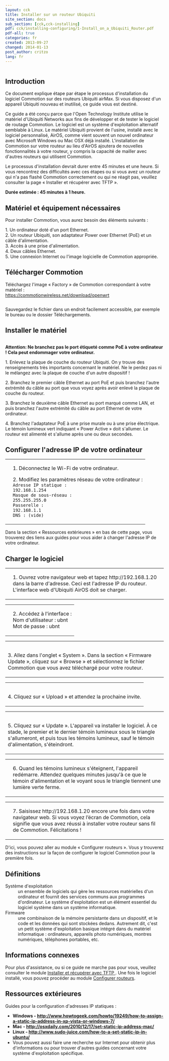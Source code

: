 ```yaml
---
layout: cck
title: Installer sur un routeur Ubiquiti
site_section: docs
sub_section: [cck,cck-installing]
pdf: cck/installing-configuring/1-Install_on_a_Ubiquiti_Router.pdf
pdf-all: true
categories: fr
created: 2013-09-27
changed: 2014-01-13
post_author: critzo
lang: fr
---
```

<p><img alt="" src="/files/styles/large/public/install_on_ubiquiti_title.png" /></p>

<h2 id="section-introduction">Introduction</h2>

<p>Ce document explique étape par étape le processus d'installation du logiciel Commotion sur des routeurs Ubiquiti airMax. Si vous disposez d'un appareil Ubiquiti nouveau et inutilisé, ce guide vous est destiné. </p>

<p>Ce guide a été conçu parce que l'Open Technology Institute utilise le matériel d'Ubiquiti Networks aux fins de développer et de tester le logiciel de routage Commotion. Le logiciel est un système d'exploitation alternatif semblable à Linux. Le matériel Ubiquiti provient de l'usine, installé avec le logiciel personnalisé, AirOS, comme vient souvent un nouvel ordinateur avec Microsoft Windows ou Mac OSX déjà installé. L'installation de Commotion sur votre routeur au lieu d'AirOS ajoutera de nouvelles fonctionnalités à votre routeur, y compris la capacité de mailler avec d'autres routeurs qui utilisent Commotion.</p>

<p>Le processus d'installation devrait durer entre 45 minutes et une heure. Si vous rencontrez des difficultés avec ces étapes ou si vous avez un routeur qui n'a pas flashé Commotion correctement ou qui ne réagit pas, veuillez consulter la page « Installer et récupérer avec TFTP ».</p>

<p><strong>Durée estimée : 45 minutes à 1 heure.</strong></p>

<h2 id="section-materials-and-supplies-needed">Matériel et équipement nécessaires</h2>

<p>Pour installer Commotion, vous aurez besoin des éléments suivants : </p>

<p>1. Un ordinateur doté d'un port Ethernet.<br>2. Un routeur Ubiquiti, son adaptateur Power over Ethernet (PoE) et un câble d'alimentation.<br>3. Accès à une prise d'alimentation.<br>4. Deux câbles Ethernet. <br>5. Une connexion Internet ou l'image logicielle de Commotion appropriée. </p>

<h2 id="section-download-commotion">Télécharger Commotion</h2>

<p>Téléchargez l'image « Factory » de Commotion correspondant à votre matériel :<br><a href="/download/openwrt">https://commotionwireless.net/download/openwrt</a></p>

<p><a href="/download/openwrt"><img alt="" src="/files/styles/large/public/install_on_ubiquiti_download_0.png" /></a></p>

<p class="tip">Sauvegardez le fichier dans un endroit facilement accessible, par exemple le bureau ou le dossier Téléchargements. </p>

<h2 id="prepare-the-hardware">Installer le matériel</h2>

<p><img alt="" src="/files/styles/large/public/install_on_ubiquiti_equipment_setup_1.png" /></p>

<p><strong>Attention: Ne branchez pas le port étiqueté comme PoE à votre ordinateur ! Cela peut endommager votre ordinateur.</strong></p>

<p>1. Enlevez la plaque de couche du routeur Ubiquiti. On y trouve des renseignements très importants concernant le matériel. Ne le perdez pas ni le mélangez avec la plaque de couche d'un autre dispositif !</p>

<p>2. Branchez le premier câble Ethernet au port PoE et puis branchez l'autre extrémité du câble au port que vous voyez après avoir enlevé la plaque de couche du routeur.</p>

<p>3. Branchez le deuxième câble Ethernet au port marqué comme LAN, et puis branchez l'autre extrémité du câble au port Ethernet de votre ordinateur. </p>

<p>4. Branchez l'adaptateur PoE à une prise murale ou à une prise électrique. Le témoin lumineux vert indiquant « Power Active » doit s'allumer. Le routeur est alimenté et s'allume après une ou deux secondes.</p>

<h2 id="change-ip-address">Configurer l'adresse IP de votre ordinateur</h2>

<table>
<tr>
<td>
<p><img alt="" src="/files/styles/large/public/install_on_ubiquiti_changeip_0.png" /></p>
</td>
<td>
	<p>1. Déconnectez le Wi-Fi de votre ordinateur.</p>
	<p>2. Modifiez les paramètres réseau de votre ordinateur :<br><code>Adresse IP statique :<br>192.168.1.254<br>Masque de sous-réseau : <br>255.255.255.0<br>Passerelle :<br>192.168.1.1<br>DNS : (vide)</code></p>		</td>
</tr>
</table>
<p class="tip">Dans la section « Ressources extérieures » en bas de cette page, vous trouverez des liens aux guides pour vous aider à changer l'adresse IP de votre ordinateur. </p>

<h2 id="load-software">Charger le logiciel</h2>

<table>
<tr>
<td>
<p><img alt="" src="/files/styles/large/public/install_on_ubiquiti_admin.png" /></p>
</td>
<td>
<p>1. Ouvrez votre navigateur web et tapez http://192.168.1.20 dans la barre d'adresse. Ceci est l'adresse IP du routeur. L'interface web d'Ubiquiti AirOS doit se charger. </p>
</td>
</tr>
</table>
<table>
<tr>
<td>
<p><img alt="" src="/files/styles/large/public/install_on_ubiquiti_login_1.png" /></p>
</td>
<td>
<p>2. Accédez à l'interface :<br>Nom d'utilisateur : ubnt<br>Mot de passe : ubnt</p>
</td>
</tr>
</table>
<table>
<tr>
<td>
<p><img alt="" src="/files/styles/large/public/install_on_ubiquiti_browse_0.png" /></p>
<p>3. Allez dans l'onglet « System ». Dans la section « Firmware Update », cliquez sur « Browse » et sélectionnez le fichier Commotion que vous avez téléchargé pour votre routeur. </p>
</td>
</tr>
</table>
<table>
<tr>
<td>
<p><img alt="" src="/files/styles/large/public/install_on_ubiquiti_upload_0.png" /></p>
<p>4. Cliquez sur « Upload » et attendez la prochaine invite.</p>
</td>
</tr>
</table>
<table>
<tr>
<td>
<p><img alt="" src="/files/styles/large/public/install_on_ubiquiti_update.png" /></p>
<p>5. Cliquez sur « Update ». L'appareil va installer le logiciel. À ce stade, le premier et le dernier témoin lumineux sous le triangle s'allumeront, et puis tous les témoins lumineux, sauf le témoin d'alimentation, s'éteindront. </p>
</td>
</tr>
</table>
<table>
<tr>
<td>
<p><img alt="" src="/files/styles/large/public/install_on_ubiquiti_reboot_4.png" /></p>
</td>
<td>
<p>6. Quand les témoins lumineux s'éteignent, l'appareil redémarre. Attendez quelques minutes jusqu'à ce que le témoin d'alimentation et le voyant sous le triangle tiennent une lumière verte ferme.</p>
</td>
</tr>
</table>
<table>
<tr>
<td>
<p><img alt="" src="/files/styles/large/public/install_on_ubiquiti_commotion_0.png" /></p>
</td>
<td>
<p>7. Saisissez http://192.168.1.20 encore une fois dans votre navigateur web. Si vous voyez l’écran de Commotion, cela signifie que vous avez réussi à installer votre routeur sans fil de Commotion. Félicitations ! </p>
</td>
</tr>
</table>
<p>D'ici, vous pouvez aller au module « Configurer routeurs ». Vous y trouverez des instructions sur la façon de configurer le logiciel Commotion pour la première fois. </p>

<h2 id="section-definitions">Définitions</h2>
<dl>
<dt>Système d'exploitation</dt>
	<dd>un ensemble de logiciels qui gère les ressources matérielles d'un ordinateur et fournit des services communs aux programmes d'ordinateur. Le système d'exploitation est un élément essentiel du logiciel système dans un système informatique.</dd>
	<dt>Firmware</dt>
	<dd>une combinaison de la mémoire persistante dans un dispositif, et le code et les données qui sont stockées dedans. Autrement dit, c'est un petit système d'exploitation basique intégré dans du matériel informatique : ordinateurs, appareils photo numériques, montres numériques, téléphones portables, etc.</dd>
</dl>

<h2 id="section-related-information">Informations connexes</h2>
<p>Pour plus d'assistance, ou si ce guide ne marche pas pour vous, veuillez consulter le module <a href="/fr/docs/cck/installing-configuring/install-and-recover-tftp">Installer et récupérer avec TFTP </a>. Une fois le logiciel installé, vous pouvez procéder au module <a href="/fr/docs/cck/installing-configuring/configure-commotion">Configurer routeurs</a>.</p>

<h2 id="section-external-resources">Ressources extérieures</h2>
<p>Guides pour la configuration d'adresses IP statiques : </p>
<ul>
<li><strong>Windows - <a href="http://www.howtogeek.com/howto/19249/how-to-assign-a-static-ip-address-in-xp-vista-or-windows-7/" target="_blank">http://www.howtogeek.com/howto/19249/how-to-assign-a-static-ip-address-in-xp-vista-or-windows-7/</a></strong></li>
	<li><strong>Mac - <a href="http://osxdaily.com/2010/12/17/set-static-ip-address-mac/" target="_blank">http://osxdaily.com/2010/12/17/set-static-ip-address-mac/</a></strong></li>
	<li><strong>Linux - <a href="http://www.sudo-juice.com/how-to-a-set-static-ip-in-ubuntu/" target="_blank">http://www.sudo-juice.com/how-to-a-set-static-ip-in-ubuntu/</a></strong></li>
	<li>Vous pouvez aussi faire une recherche sur Internet pour obtenir plus d'informations ou pour trouver d'autres guides concernant votre système d'exploitation spécifique. </li>
</ul>
